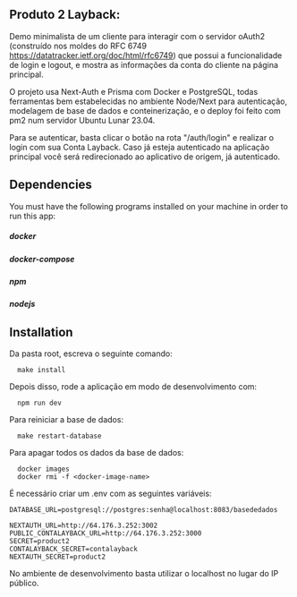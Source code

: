 ## Produto 2 Layback: 

Demo minimalista de um cliente para interagir com o servidor oAuth2 (construído nos moldes do RFC 6749 https://datatracker.ietf.org/doc/html/rfc6749) que possui a funcionalidade de login e logout, e mostra as informações da conta do cliente na página principal. 

O projeto usa Next-Auth e Prisma com Docker e PostgreSQL, todas ferramentas bem estabelecidas no ambiente Node/Next para autenticação, modelagem de base de dados e conteinerização, e o deploy foi feito com pm2 num servidor Ubuntu Lunar 23.04.

Para se autenticar, basta clicar o botão na rota "/auth/login" e realizar o login com sua Conta Layback. Caso já esteja autenticado na aplicação principal você será redirecionado ao aplicativo de origem, já autenticado.

## Dependencies

You must have the following programs installed on your machine in order to run this app:

##### docker
##### docker-compose
##### npm
##### nodejs

## Installation

Da pasta root, escreva o seguinte comando:

```
  make install
```
Depois disso, rode a aplicação em modo de desenvolvimento com:

```
  npm run dev
```

Para reiniciar a base de dados:

```
  make restart-database
```
Para apagar todos os dados da base de dados:
```
  docker images
  docker rmi -f <docker-image-name>
```
É necessário criar um .env com as seguintes variáveis:

```
DATABASE_URL=postgresql://postgres:senha@localhost:8083/basededados

NEXTAUTH_URL=http://64.176.3.252:3002
PUBLIC_CONTALAYBACK_URL=http://64.176.3.252:3000
SECRET=product2
CONTALAYBACK_SECRET=contalayback
NEXTAUTH_SECRET=product2
```
No ambiente de desenvolvimento basta utilizar o localhost no lugar do IP público.
